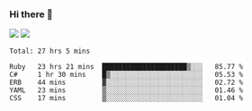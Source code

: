 ### Hi there 👋

<!--
**sasharevzin/sasharevzin** is a ✨ _special_ ✨ repository because its `README.md` (this file) appears on your GitHub profile.

Here are some ideas to get you started:

- 🔭 I’m currently working on ...
- 🌱 I’m currently learning ...
- 👯 I’m looking to collaborate on ...
- 🤔 I’m looking for help with ...
- 💬 Ask me about ...
- 📫 How to reach me: ...
- 😄 Pronouns: ...
- ⚡ Fun fact: ...
-->

![](https://yusufozturk.vercel.app/api?username=sasharevzin&hide_title=true&include_all_commits=true&count_private=true&show_icons=true) ![](https://yusufozturk.vercel.app/api/top-langs/?username=sasharevzin&layout=compact&langs_count=10&hide=apacheconf,coffeescript)

<!--START_SECTION:waka-->
```text
Total: 27 hrs 5 mins

Ruby   23 hrs 21 mins  █████████████████████▒░░░   85.77 % 
C#     1 hr 30 mins    █▒░░░░░░░░░░░░░░░░░░░░░░░   05.53 % 
ERB    44 mins         ▓░░░░░░░░░░░░░░░░░░░░░░░░   02.72 % 
YAML   23 mins         ▒░░░░░░░░░░░░░░░░░░░░░░░░   01.46 % 
CSS    17 mins         ▒░░░░░░░░░░░░░░░░░░░░░░░░   01.04 % 
```
<!--END_SECTION:waka-->
